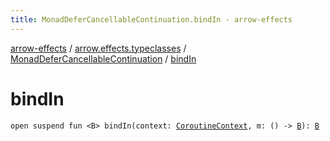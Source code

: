 ```yaml
---
title: MonadDeferCancellableContinuation.bindIn - arrow-effects
---
```


[arrow-effects](../../index.html) / [arrow.effects.typeclasses](../index.html) / [MonadDeferCancellableContinuation](index.html) / [bindIn](./bind-in.html)

# bindIn

`open suspend fun <B> bindIn(context: `[`CoroutineContext`](https://kotlinlang.org/api/latest/jvm/stdlib/kotlin.coroutines/-coroutine-context/index.html)`, m: () -> `[`B`](bind-in.html#B)`): `[`B`](bind-in.html#B)